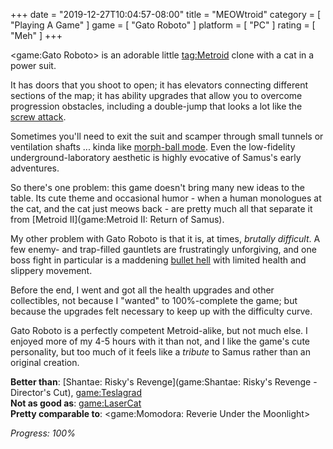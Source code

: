 +++
date = "2019-12-27T10:04:57-08:00"
title = "MEOWtroid"
category = [ "Playing A Game" ]
game = [ "Gato Roboto" ]
platform = [ "PC" ]
rating = [ "Meh" ]
+++

<game:Gato Roboto> is an adorable little <tag:Metroid> clone with a cat in a power suit.

It has doors that you shoot to open; it has elevators connecting different sections of the map; it has ability upgrades that allow you to overcome progression obstacles, including a double-jump that looks a lot like the <a href="https://metroid.fandom.com/wiki/Screw_Attack">screw attack</a>.

Sometimes you'll need to exit the suit and scamper through small tunnels or ventilation shafts ... kinda like <a href="https://metroid.fandom.com/wiki/Morph_Ball">morph-ball mode</a>.  Even the low-fidelity underground-laboratory aesthetic is highly evocative of Samus's early adventures.

So there's one problem: this game doesn't bring many new ideas to the table.  Its cute theme and occasional humor - when a human monologues at the cat, and the cat just meows back - are pretty much all that separate it from [Metroid II](game:Metroid II: Return of Samus).

My other problem with Gato Roboto is that it is, at times, <i>brutally difficult</i>.  A few enemy- and trap-filled gauntlets are frustratingly unforgiving, and one boss fight in particular is a maddening <a href="https://tvtropes.org/pmwiki/pmwiki.php/Main/BulletHell">bullet hell</a> with limited health and slippery movement.

Before the end, I went and got all the health upgrades and other collectibles, not because I "wanted" to 100%-complete the game; but because the upgrades felt necessary to keep up with the difficulty curve.

Gato Roboto is a perfectly competent Metroid-alike, but not much else.  I enjoyed more of my 4-5 hours with it than not, and I like the game's cute personality, but too much of it feels like a <i>tribute</i> to Samus rather than an original creation.

<b>Better than</b>: [Shantae: Risky's Revenge](game:Shantae: Risky's Revenge - Director's Cut), <game:Teslagrad>  
<b>Not as good as</b>: <game:LaserCat>  
<b>Pretty comparable to</b>: <game:Momodora: Reverie Under the Moonlight>

<i>Progress: 100%</i>
